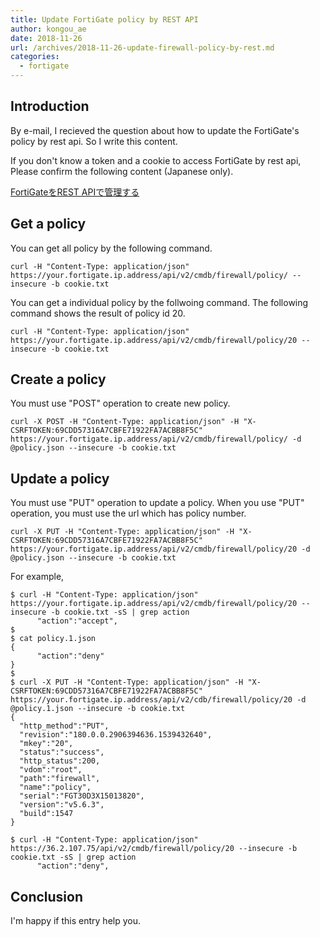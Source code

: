 ```yaml
---
title: Update FortiGate policy by REST API
author: kongou_ae
date: 2018-11-26
url: /archives/2018-11-26-update-firewall-policy-by-rest.md
categories:
  - fortigate
---
```


## Introduction 

By e-mail, I recieved the question about how to update the FortiGate's policy by rest api. So I write this content.

If you don't know a token and a cookie to access FortiGate by rest api, Please confirm the following content (Japanese only).

[FortiGateをREST APIで管理する](https://aimless.jp/blog/archives/2017-04-01-manageing-fortigate-by-rest-api/)

## Get a policy

You can get all policy by the following command.

```
curl -H "Content-Type: application/json" https://your.fortigate.ip.address/api/v2/cmdb/firewall/policy/ --insecure -b cookie.txt
```

You can get a individual policy by the follwoing command. The following command shows the result of policy id 20.

```
curl -H "Content-Type: application/json" https://your.fortigate.ip.address/api/v2/cmdb/firewall/policy/20 --insecure -b cookie.txt
```

## Create a policy

You must use "POST" operation to create new policy.

```
curl -X POST -H "Content-Type: application/json" -H "X-CSRFTOKEN:69CDD57316A7CBFE71922FA7ACBB8F5C" https://your.fortigate.ip.address/api/v2/cmdb/firewall/policy/ -d @policy.json --insecure -b cookie.txt
```

## Update a policy

You must use "PUT" operation to update a policy. When you use "PUT" operation, you must use the url which has policy number.

```
curl -X PUT -H "Content-Type: application/json" -H "X-CSRFTOKEN:69CDD57316A7CBFE71922FA7ACBB8F5C" https://your.fortigate.ip.address/api/v2/cmdb/firewall/policy/20 -d @policy.json --insecure -b cookie.txt
```

For example,

```
$ curl -H "Content-Type: application/json" https://your.fortigate.ip.address/api/v2/cmdb/firewall/policy/20 --insecure -b cookie.txt -sS | grep action
      "action":"accept",
$ 
$ cat policy.1.json 
{
      "action":"deny"
}
$ 
$ curl -X PUT -H "Content-Type: application/json" -H "X-CSRFTOKEN:69CDD57316A7CBFE71922FA7ACBB8F5C" https://your.fortigate.ip.address/api/v2/cdb/firewall/policy/20 -d @policy.1.json --insecure -b cookie.txt
{
  "http_method":"PUT",
  "revision":"180.0.0.2906394636.1539432640",
  "mkey":"20",
  "status":"success",
  "http_status":200,
  "vdom":"root",
  "path":"firewall",
  "name":"policy",
  "serial":"FGT30D3X15013820",
  "version":"v5.6.3",
  "build":1547
}

$ curl -H "Content-Type: application/json" https://36.2.107.75/api/v2/cmdb/firewall/policy/20 --insecure -b cookie.txt -sS | grep action
      "action":"deny",
```

## Conclusion

I'm happy if this entry help you.
